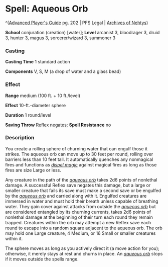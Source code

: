 # Spell: Aqueous Orb

^([Advanced Player's Guide][ss-aqueous-orb] pg. 202 | PFS Legal | [Archives of Nehtys][sn-aqueous-orb])

**School** conjuration (creation) [water]; **Level** arcanist 3, bloodrager 3, druid 3, hunter 3, magus 3, sorcerer/wizard 3, summoner 3

### Casting

**Casting Time** 1 standard action

**Components** V, S, M (a drop of water and a glass bead)

### Effect

**Range** medium (100 ft. + 10 ft./level)

**Effect** 10-ft.-diameter sphere

**Duration** 1 round/level

**Saving Throw** Reflex negates; **Spell Resistance** no

### Description

You create a rolling sphere of churning water that can engulf those it strikes. The aqueous orb can move up to 30 feet per round, rolling over barriers less than 10 feet tall. It automatically quenches any nonmagical fires and functions as _[dispel magic]_ against magical fires as long as those fires are size Large or less.

Any creature in the path of the _[aqueous orb]_ takes 2d6 points of nonlethal damage. A successful Reflex save negates this damage, but a large or smaller creature that fails its save must make a second save or be engulfed by the _[aqueous orb]_ and carried along with it. Engulfed creatures are immersed in water and must hold their breath unless capable of breathing water. They gain cover against attacks from outside the _[aqueous orb]_ but are considered entangled by its churning currents, takes 2d6 points of nonlethal damage at the beginning of their turn each round they remain trapped. Creatures within the orb may attempt a new Reflex save each round to escape into a random square adjacent to the aqueous orb. The orb may hold one Large creature, 4 Medium, or 16 Small or smaller creatures within it.

The sphere moves as long as you actively direct it (a move action for you); otherwise, it merely stays at rest and churns in place. An _[aqueous orb]_ stops if it moves outside the spells range.

[ss-aqueous-orb]: http://paizo.com/pathfinderRPG/v57
[sn-aqueous-orb]: http://www.archivesofnethys.com/SpellDisplay.aspx?ItemName=Aqueous%20Orb
[dispel magic]: http://www.archivesofnethys.com/SpellDisplay.aspx?ItemName=dispel%20magic
[aqueous orb]: http://www.archivesofnethys.com/SpellDisplay.aspx?ItemName=aqueous%20orb
